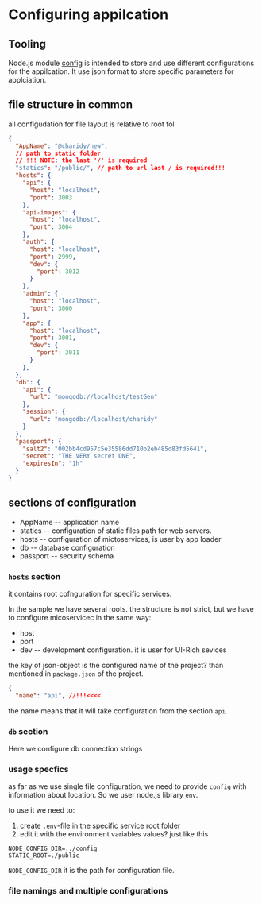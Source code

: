 # Configuring appilcation

## Tooling

Node.js module [config](https://www.npmjs.com/package/config) is intended to store and use different configurations for the appilcation. It use json format to store specific parameters for applciation.

## file structure in common

all configudation for file layout is relative to root fol

```json
{
  "AppName": "@charidy/new",
  // path to static folder
  // !!! NOTE: the last '/' is required
  "statics": "/public/", // path to url last / is required!!!
  "hosts": {
    "api": {
      "host": "localhost",
      "port": 3003
    },
    "api-images": {
      "host": "localhost",
      "port": 3004
    },
    "auth": {
      "host": "localhost",
      "port": 2999,
      "dev": {
        "port": 3012
      }
    },
    "admin": {
      "host": "localhost",
      "port": 3000
    },
    "app": {
      "host": "localhost",
      "port": 3001,
      "dev": {
        "port": 3011
      }
    },
  },
  "db": {
    "api": {
      "url": "mongodb://localhost/testGen"
    },
    "session": {
      "url": "mongodb://localhost/charidy"
    }
  },
  "passport": {
    "salt2": "002bb4cd957c5e35586dd710b2eb485d83fd5641",
    "secret": "THE VERY secret ONE",
    "expiresIn": "1h"
  }
}
```

## sections of configuration

* AppName -- application name
* statics -- configuration of static files path for web servers.
* hosts -- configuration of mictoservices, is user by app loader
* db --  database configuration
* passport -- security schema

### `hosts` section

it contains root cofnguration for specific services.

In the sample we have several roots. the structure is not strict, but we have to configure micoservicec in the same way:

- host
- port
- dev -- development configuration. it is user for UI-Rich sevices

the key of json-object is the configured name of the project? than mentioned in `package.json` of the project.

```json
{
  "name": "api", //!!!<<<<
```
the name means that it will take configuration from the section `api`.

### `db` section

Here we configure db connection strings

### usage specfics

as far as we use single file configuration, we need to provide `config` with information about location. So we user node.js library `env`.

to use it we need to:

1. create `.env`-file in the specific service root folder
2. edit it with the environment variables values? just like this

```
NODE_CONFIG_DIR=../config
STATIC_ROOT=./public
```
`NODE_CONFIG_DIR` it is the path for configuration file.

### file namings and multiple configurations


